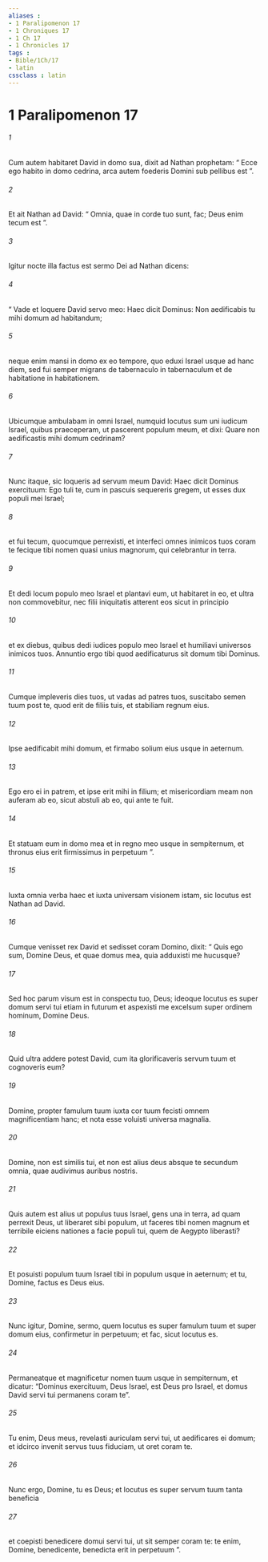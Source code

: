 ```yaml
---
aliases : 
- 1 Paralipomenon 17
- 1 Chroniques 17
- 1 Ch 17
- 1 Chronicles 17
tags : 
- Bible/1Ch/17
- latin
cssclass : latin
---
```


# 1 Paralipomenon 17

###### 1
Cum autem habitaret David in domo sua, dixit ad Nathan prophetam: “ Ecce ego habito in domo cedrina, arca autem foederis Domini sub pellibus est ”. 
###### 2
Et ait Nathan ad David: “ Omnia, quae in corde tuo sunt, fac; Deus enim tecum est ”.
###### 3
Igitur nocte illa factus est sermo Dei ad Nathan dicens: 
###### 4
“ Vade et loquere David servo meo: Haec dicit Dominus: Non aedificabis tu mihi domum ad habitandum; 
###### 5
neque enim mansi in domo ex eo tempore, quo eduxi Israel usque ad hanc diem, sed fui semper migrans de tabernaculo in tabernaculum et de habitatione in habitationem. 
###### 6
Ubicumque ambulabam in omni Israel, numquid locutus sum uni iudicum Israel, quibus praeceperam, ut pascerent populum meum, et dixi: Quare non aedificastis mihi domum cedrinam? 
###### 7
Nunc itaque, sic loqueris ad servum meum David: Haec dicit Dominus exercituum: Ego tuli te, cum in pascuis sequereris gregem, ut esses dux populi mei Israel; 
###### 8
et fui tecum, quocumque perrexisti, et interfeci omnes inimicos tuos coram te fecique tibi nomen quasi unius magnorum, qui celebrantur in terra. 
###### 9
Et dedi locum populo meo Israel et plantavi eum, ut habitaret in eo, et ultra non commovebitur, nec filii iniquitatis atterent eos sicut in principio 
###### 10
et ex diebus, quibus dedi iudices populo meo Israel et humiliavi universos inimicos tuos. Annuntio ergo tibi quod aedificaturus sit domum tibi Dominus. 
###### 11
Cumque impleveris dies tuos, ut vadas ad patres tuos, suscitabo semen tuum post te, quod erit de filiis tuis, et stabiliam regnum eius. 
###### 12
Ipse aedificabit mihi domum, et firmabo solium eius usque in aeternum. 
###### 13
Ego ero ei in patrem, et ipse erit mihi in filium; et misericordiam meam non auferam ab eo, sicut abstuli ab eo, qui ante te fuit. 
###### 14
Et statuam eum in domo mea et in regno meo usque in sempiternum, et thronus eius erit firmissimus in perpetuum ”.
###### 15
Iuxta omnia verba haec et iuxta universam visionem istam, sic locutus est Nathan ad David.
###### 16
Cumque venisset rex David et sedisset coram Domino, dixit: “ Quis ego sum, Domine Deus, et quae domus mea, quia adduxisti me hucusque? 
###### 17
Sed hoc parum visum est in conspectu tuo, Deus; ideoque locutus es super domum servi tui etiam in futurum et aspexisti me excelsum super ordinem hominum, Domine Deus. 
###### 18
Quid ultra addere potest David, cum ita glorificaveris servum tuum et cognoveris eum? 
###### 19
Domine, propter famulum tuum iuxta cor tuum fecisti omnem magnificentiam hanc; et nota esse voluisti universa magnalia. 
###### 20
Domine, non est similis tui, et non est alius deus absque te secundum omnia, quae audivimus auribus nostris. 
###### 21
Quis autem est alius ut populus tuus Israel, gens una in terra, ad quam perrexit Deus, ut liberaret sibi populum, ut faceres tibi nomen magnum et terribile eiciens nationes a facie populi tui, quem de Aegypto liberasti? 
###### 22
Et posuisti populum tuum Israel tibi in populum usque in aeternum; et tu, Domine, factus es Deus eius. 
###### 23
Nunc igitur, Domine, sermo, quem locutus es super famulum tuum et super domum eius, confirmetur in perpetuum; et fac, sicut locutus es. 
###### 24
Permaneatque et magnificetur nomen tuum usque in sempiternum, et dicatur: “Dominus exercituum, Deus Israel, est Deus pro Israel, et domus David servi tui permanens coram te”. 
###### 25
Tu enim, Deus meus, revelasti auriculam servi tui, ut aedificares ei domum; et idcirco invenit servus tuus fiduciam, ut oret coram te. 
###### 26
Nunc ergo, Domine, tu es Deus; et locutus es super servum tuum tanta beneficia 
###### 27
et coepisti benedicere domui servi tui, ut sit semper coram te: te enim, Domine, benedicente, benedicta erit in perpetuum ”.
